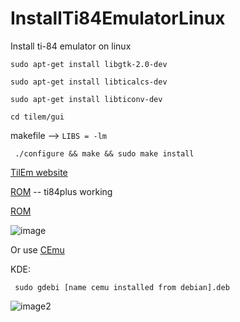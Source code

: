 # InstallTi84EmulatorLinux
Install ti-84 emulator on linux

```sudo apt-get install libgtk-2.0-dev```

```sudo apt-get install libticalcs-dev```

```sudo apt-get install libticonv-dev```

```cd tilem/gui``` 

makefile --> ```LIBS = -lm```

``` ./configure && make && sudo make install```

[TilEm website](http://lpg.ticalc.org/prj_tilem/download.html)

[ROM](https://tiroms.weebly.com/)  -- ti84plus working

[ROM](https://education.ti.com/en/software/details/en/158B7669E4C0493A84D33D9A22FDBD3C/ti-84plusceoperatingsystem)

![image](assets/image.png)

Or use [CEmu](https://github.com/CE-Programming/CEmu)

KDE: 

``` sudo gdebi [name cemu installed from debian].deb```

![image2](assets/image2.png)
